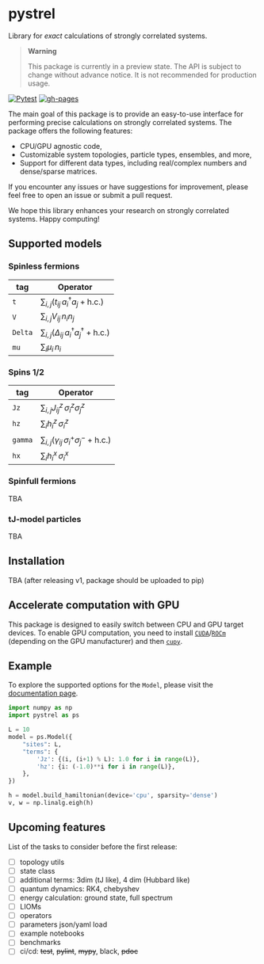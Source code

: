 # pystrel

Library for *exact* calculations of strongly correlated systems.

> **Warning**
>
> This package is currently in a preview state.
> The API is subject to change without advance notice.
> It is not recommended for production usage.

[![Pytest](https://github.com/andywiecko/pystrel/actions/workflows/test.yml/badge.svg)](https://github.com/andywiecko/pystrel/actions/workflows/test.yml)
[![gh-pages](https://img.shields.io/github/deployments/andywiecko/pystrel/github-pages?label=gh-pages)][docs]

The main goal of this package is to provide an easy-to-use interface for performing precise calculations on strongly correlated systems. The package offers the following features:

- CPU/GPU agnostic code,
- Customizable system topologies, particle types, ensembles, and more,
- Support for different data types, including real/complex numbers and dense/sparse matrices.

If you encounter any issues or have suggestions for improvement, please feel free to open an issue or submit a pull request.

We hope this library enhances your research on strongly correlated systems. Happy computing!


## Supported models

### Spinless fermions

| tag          | Operator                                                                         |
|--------------|----------------------------------------------------------------------------------|
| `t`          | $\sum_{i,j} \left(t_{ij} \, a_i^\dagger a_j + \text{h.c.}\right)$                |
| `V`          | $\sum_{i,j} V_{ij} \, n_i n_j$                                                   |
| `Delta`      | $\sum_{i,j} \left(\Delta_{ij} \, a_i^\dagger a_j^\dagger + \text{h.c.}\right)$   |
| `mu`         | $\sum_{i} \mu_{i} \, n_i$                                                        |

### Spins 1/2

| tag          | Operator                                                                         |
|--------------|----------------------------------------------------------------------------------|
| `Jz`         | $\sum_{i,j} J_{ij}^z \, \sigma_i^z \sigma_j^z$                                   |
| `hz`         | $\sum_{i} h_{i}^z \, \sigma_i^z$                                                 |
| `gamma`      | $\sum_{i,j} \left(\gamma_{ij} \, \sigma_i^+\sigma_j^- + \text{h.c.}\right)$      |
| `hx`         | $\sum_{i} h_{i}^x \, \sigma_i^x$                                                 |


### Spinfull fermions

TBA

### tJ-model particles

TBA

## Installation

TBA (after releasing v1, package should be uploaded to pip)

## Accelerate computation with GPU

This package is designed to easily switch between CPU and GPU target devices. 
To enable GPU computation, you need to install [`CUDA`][CUDA]/[`ROCm`][ROCM] (depending on the GPU manufacturer) and then [`cupy`][cupy].

## Example

To explore the supported options for the `Model`, please visit the [documentation page][docs].

```python
import numpy as np
import pystrel as ps

L = 10
model = ps.Model({
    "sites": L,
    "terms": {
        'Jz': {(i, (i+1) % L): 1.0 for i in range(L)},
        'hz': {i: (-1.0)**i for i in range(L)},
    },
})

h = model.build_hamiltonian(device='cpu', sparsity='dense')
v, w = np.linalg.eigh(h)
```

## Upcoming features

List of the tasks to consider before the first release:

- [ ] topology utils
- [ ] state class
- [ ] additional terms: 3dim (tJ like), 4 dim (Hubbard like)
- [ ] quantum dynamics: RK4, chebyshev
- [ ] energy calculation: ground state, full spectrum
- [ ] LIOMs
- [ ] operators
- [ ] parameters json/yaml load
- [ ] example notebooks
- [ ] benchmarks
- [ ] ci/cd: ~~test~~, ~~pylint~~, ~~mypy~~, black, ~~pdoc~~

[CUDA]:https://developer.nvidia.com/cuda-downloads
[ROCm]:https://github.com/RadeonOpenCompute/ROCm
[cupy]:https://cupy.dev/
[docs]:https://andywiecko.github.io/pystrel